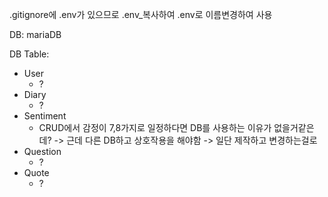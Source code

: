 .gitignore에 .env가 있으므로 .env_복사하여 .env로 이름변경하여 사용

DB: mariaDB



DB Table:
+ User
    - ?
+ Diary
    - ?
+ Sentiment
    - CRUD에서 감정이 7,8가지로 일정하다면 DB를 사용하는 이유가 없을거같은데? -> 근데 다른 DB하고 상호작용을 해야함 -> 일단 제작하고 변경하는걸로
+ Question
    - ?
+ Quote
    - ?